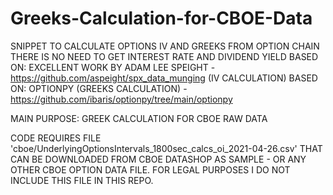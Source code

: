 # Greeks-Calculation-for-CBOE-Data

SNIPPET TO CALCULATE OPTIONS IV AND GREEKS FROM OPTION CHAIN
THERE IS NO NEED TO GET INTEREST RATE AND DIVIDEND YIELD
BASED ON: EXCELLENT WORK BY ADAM LEE SPEIGHT - https://github.com/aspeight/spx_data_munging (IV CALCULATION)
BASED ON: OPTIONPY (GREEKS CALCULATION) - https://github.com/ibaris/optionpy/tree/main/optionpy

MAIN PURPOSE: GREEK CALCULATION FOR CBOE RAW DATA

CODE REQUIRES FILE 'cboe/UnderlyingOptionsIntervals_1800sec_calcs_oi_2021-04-26.csv' THAT CAN BE DOWNLOADED FROM CBOE DATASHOP AS SAMPLE - OR ANY OTHER CBOE OPTION DATA FILE.
FOR LEGAL PURPOSES I DO NOT INCLUDE THIS FILE IN THIS REPO.
